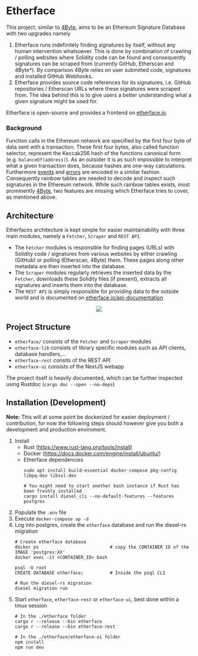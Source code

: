 # Etherface
This project, similar to [4Byte](https://github.com/pipermerriam/ethereum-function-signature-registry), aims to be an Ethereum Signature Database with two upgrades namely 
1) Etherface runs indefinitely finding signatures by itself, without any human intervention whatsoever. This is done by combination of crawling / polling websites where Solidity code can be found and consequently signatures can be scraped from (currently GitHub, Etherscan and 4Byte*). By comparison 4Byte relies on user submitted code, signatures and installed GitHub Webhooks.
2) Etherface provides source code references for its signatures, i.e. GitHub repositories / Etherscan URLs where these signatures were scraped from. The idea behind this is to give users a better understanding what a given signature might be used for.

Etherface is open-source and provides a frontend on [etherface.io](https://etherface.io/).

### Background
Function calls in the Ethereum network are specified by the first four byte of data sent with a transaction.
These first four bytes, also called function selector, represent the Keccak256 hash of the functions canonical form (e.g. `balanceOf(address)`).
As an outsider it is as such impossible to interpret what a given transaction does, because hashes are one-way
calculations. Furthermore [events](https://medium.com/mycrypto/understanding-event-logs-on-the-ethereum-blockchain-f4ae7ba50378)
and [errors](https://blog.soliditylang.org/2021/04/21/custom-errors/) are encoded in a similar fashion. Consequently rainbow tables are
needed to decode and inspect such signatures in the Ethereum network. While such rainbow tables exists,
most prominently [4Byte](https://www.4byte.directory/), two features are missing which Etherface tries to cover, as mentioned above.

## Architecture
Etherfaces architecture is kept simple for easier maintainability with three main modules, namely a `Fetcher`, `Scraper` and `REST API`. 
* The `Fetcher` modules is responsible for finding pages (URLs) with Solidity code / signatures from various websites by either crawling (GitHub) or polling (Etherscan, 4Byte) them. These pages along other metadata are then inserted into the database.
* The `Scraper` modules regularly retrieves the inserted data by the `Fetcher`, downloads these Solidity files (if present), extracts all signatures and inserts them into the database.
* The `REST API` is simply responsible for providing data to the outside world and is documented on [etherface.io/api-documentation](https://etherface.io/api-documentation)
<div align="center">
    <img src="https://github.com/volsa/etherface/blob/master/res/img/architecture_etherface.png?raw=true">
</div>

## Project Structure
* `etherface/` consists of the `Fetcher` and `Scraper` modules
* `etherface-lib` consists of library specific modules such as API clients, database handlers,...
* `etherface-rest` consits of the REST API
* `etherface-ui` consists of the NextJS webapp 

The project itself is heavily documented, which can be further inspected using Rustdoc (`cargo doc --open --no-deps`)


## Installation (Development)
**Note:** This will at some point be dockerized for easier deployment / contribution, for now the following steps should however give you both a development and production enviroment. 
1. Install
    * Rust (https://www.rust-lang.org/tools/install)
    * Docker (https://docs.docker.com/engine/install/ubuntu/)
    * Etherface dependencies
        ```
        sudo apt install build-essential docker-compose pkg-config libpq-dev libssl-dev

        # You might need to start another bash instance if Rust has been freshly installed
        cargo install diesel_cli --no-default-features --features postgres
        ```
2. Populate the `.env` file
3. Execute `docker-compose up -d`
4. Log into postgres, create the `etherface` database and run the diesel-rs migration
    ```
    # Create etherface database
    docker ps                           # copy the CONTAINER ID of the IMAGE 'postgres:XX'
    docker exec -it <CONTAINER_ID> bash

    psql -U root
    CREATE DATABASE etherface;          # Inside the psql CLI

    # Run the diesel-rs migration
    diesel migration run
    ```
6. Start `etherface`, `etherface-rest` or `etherface-ui`, best done within a tmux session
    ```
    # In the ./etherface folder
    cargo r --release --bin etherface
    cargo r --release --bin etherface-rest

    # In the ./etherface/etherface-ui folder
    npm install
    npm run dev
    ```
